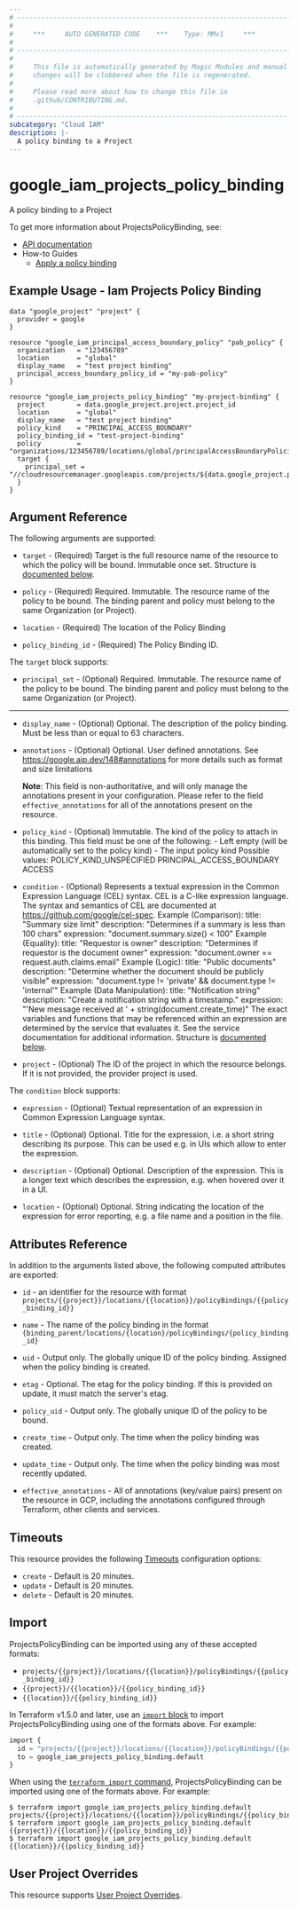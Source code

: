 ```yaml
---
# ----------------------------------------------------------------------------
#
#     ***     AUTO GENERATED CODE    ***    Type: MMv1     ***
#
# ----------------------------------------------------------------------------
#
#     This file is automatically generated by Magic Modules and manual
#     changes will be clobbered when the file is regenerated.
#
#     Please read more about how to change this file in
#     .github/CONTRIBUTING.md.
#
# ----------------------------------------------------------------------------
subcategory: "Cloud IAM"
description: |-
  A policy binding to a Project
---
```


# google_iam_projects_policy_binding

A policy binding to a Project


To get more information about ProjectsPolicyBinding, see:

* [API documentation](https://cloud.google.com/iam/docs/reference/rest/v3/projects.locations.policyBindings)
* How-to Guides
    * [Apply a policy binding](https://cloud.google.com/iam/docs/principal-access-boundary-policies-create#create_binding)

## Example Usage - Iam Projects Policy Binding


```hcl
data "google_project" "project" {
  provider = google
}

resource "google_iam_principal_access_boundary_policy" "pab_policy" {
  organization   = "123456789"
  location       = "global"
  display_name   = "test project binding"
  principal_access_boundary_policy_id = "my-pab-policy"
}

resource "google_iam_projects_policy_binding" "my-project-binding" {
  project        = data.google_project.project.project_id
  location       = "global"
  display_name   = "test project binding"
  policy_kind    = "PRINCIPAL_ACCESS_BOUNDARY"
  policy_binding_id = "test-project-binding"
  policy         = "organizations/123456789/locations/global/principalAccessBoundaryPolicies/${google_iam_principal_access_boundary_policy.pab_policy.principal_access_boundary_policy_id}"
  target {
    principal_set = "//cloudresourcemanager.googleapis.com/projects/${data.google_project.project.project_id}"
  }
}
```

## Argument Reference

The following arguments are supported:


* `target` -
  (Required)
  Target is the full resource name of the resource to which the policy will be bound. Immutable once set.
  Structure is [documented below](#nested_target).

* `policy` -
  (Required)
  Required. Immutable. The resource name of the policy to be bound. The binding parent and policy must belong to the same Organization (or Project).

* `location` -
  (Required)
  The location of the Policy Binding

* `policy_binding_id` -
  (Required)
  The Policy Binding ID.


<a name="nested_target"></a>The `target` block supports:

* `principal_set` -
  (Optional)
  Required. Immutable. The resource name of the policy to be bound.
  The binding parent and policy must belong to the same Organization (or Project).

- - -


* `display_name` -
  (Optional)
  Optional. The description of the policy binding. Must be less than or equal to 63 characters.

* `annotations` -
  (Optional)
  Optional. User defined annotations. See https://google.aip.dev/148#annotations for more details such as format and size limitations

  **Note**: This field is non-authoritative, and will only manage the annotations present in your configuration.
  Please refer to the field `effective_annotations` for all of the annotations present on the resource.

* `policy_kind` -
  (Optional)
  Immutable. The kind of the policy to attach in this binding. This
  field must be one of the following:  - Left empty (will be automatically set
  to the policy kind) - The input policy kind   Possible values:  POLICY_KIND_UNSPECIFIED PRINCIPAL_ACCESS_BOUNDARY ACCESS

* `condition` -
  (Optional)
  Represents a textual expression in the Common Expression Language
  (CEL) syntax. CEL is a C-like expression language. The syntax and semantics of
  CEL are documented at https://github.com/google/cel-spec.
  Example (Comparison):
  title: \"Summary size limit\"
  description: \"Determines if a summary is less than 100 chars\"
  expression: \"document.summary.size() < 100\"
  Example
  (Equality):
  title: \"Requestor is owner\"
  description: \"Determines if requestor is the document owner\"
  expression: \"document.owner == request.auth.claims.email\"  Example
  (Logic):
  title: \"Public documents\"
  description: \"Determine whether the document should be publicly visible\"
  expression: \"document.type != 'private' && document.type != 'internal'\"
  Example (Data Manipulation):
  title: \"Notification string\"
  description: \"Create a notification string with a timestamp.\"
  expression: \"'New message received at ' + string(document.create_time)\"
  The exact variables and functions that may be referenced within an expression are
  determined by the service that evaluates it. See the service documentation for
  additional information.
  Structure is [documented below](#nested_condition).

* `project` - (Optional) The ID of the project in which the resource belongs.
    If it is not provided, the provider project is used.


<a name="nested_condition"></a>The `condition` block supports:

* `expression` -
  (Optional)
  Textual representation of an expression in Common Expression Language syntax.

* `title` -
  (Optional)
  Optional. Title for the expression, i.e. a short string describing its purpose. This can be used e.g. in UIs which allow to enter the expression.

* `description` -
  (Optional)
  Optional. Description of the expression. This is a longer text which describes the expression, e.g. when hovered over it in a UI.

* `location` -
  (Optional)
  Optional. String indicating the location of the expression for error reporting, e.g. a file name and a position in the file.


## Attributes Reference

In addition to the arguments listed above, the following computed attributes are exported:

* `id` - an identifier for the resource with format `projects/{{project}}/locations/{{location}}/policyBindings/{{policy_binding_id}}`

* `name` -
  The name of the policy binding in the format `{binding_parent/locations/{location}/policyBindings/{policy_binding_id}`

* `uid` -
  Output only. The globally unique ID of the policy binding. Assigned when the policy binding is created.

* `etag` -
  Optional. The etag for the policy binding. If this is provided on update, it must match the server's etag.

* `policy_uid` -
  Output only. The globally unique ID of the policy to be bound.

* `create_time` -
  Output only. The time when the policy binding was created.

* `update_time` -
  Output only. The time when the policy binding was most recently updated.

* `effective_annotations` -
  All of annotations (key/value pairs) present on the resource in GCP, including the annotations configured through Terraform, other clients and services.


## Timeouts

This resource provides the following
[Timeouts](https://developer.hashicorp.com/terraform/plugin/sdkv2/resources/retries-and-customizable-timeouts) configuration options:

- `create` - Default is 20 minutes.
- `update` - Default is 20 minutes.
- `delete` - Default is 20 minutes.

## Import


ProjectsPolicyBinding can be imported using any of these accepted formats:

* `projects/{{project}}/locations/{{location}}/policyBindings/{{policy_binding_id}}`
* `{{project}}/{{location}}/{{policy_binding_id}}`
* `{{location}}/{{policy_binding_id}}`


In Terraform v1.5.0 and later, use an [`import` block](https://developer.hashicorp.com/terraform/language/import) to import ProjectsPolicyBinding using one of the formats above. For example:

```tf
import {
  id = "projects/{{project}}/locations/{{location}}/policyBindings/{{policy_binding_id}}"
  to = google_iam_projects_policy_binding.default
}
```

When using the [`terraform import` command](https://developer.hashicorp.com/terraform/cli/commands/import), ProjectsPolicyBinding can be imported using one of the formats above. For example:

```
$ terraform import google_iam_projects_policy_binding.default projects/{{project}}/locations/{{location}}/policyBindings/{{policy_binding_id}}
$ terraform import google_iam_projects_policy_binding.default {{project}}/{{location}}/{{policy_binding_id}}
$ terraform import google_iam_projects_policy_binding.default {{location}}/{{policy_binding_id}}
```

## User Project Overrides

This resource supports [User Project Overrides](https://registry.terraform.io/providers/hashicorp/google/latest/docs/guides/provider_reference#user_project_override).
